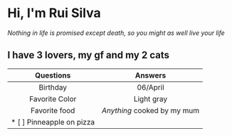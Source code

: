 # Hi, I'm Rui Silva

*Nothing in life is promised except death, so you might as well live your life*

## I have 3 lovers, my gf and my 2 cats

|        Questions          |          Answers            |
|:------------------------: | :-------------------------: |
| Birthday                  | 06/April                    |
| Favorite Color            | Light gray                  |
| Favorite food             | *Anything* cooked by my mum |
| * [ ] Pinneapple on pizza |

